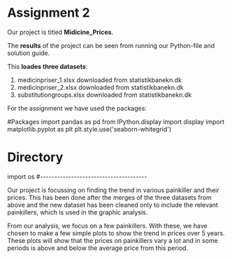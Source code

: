 # Assignment 2

Our project is titled **Midicine_Prices**.

The **results** of the project can be seen from running our Python-file and solution guide.

This **loades three datasets**:

1. medicinpriser_1.xlsx downloaded from statistikbanekn.dk
1. medicinpriser_2.xlsx downloaded from statistikbanekn.dk
1. substitutiongroups.xlsx downloaded from statistikbanekn.dk

For the assignment we have used the packages:

#Packages
import pandas as pd
from IPython.display import display
import matplotlib.pyplot as plt
plt.style.use('seaborn-whitegrid')

# Directory
import os
 #--------------------------------------

 
Our project is focussing on finding the trend in various painkiller and their prices. 
This has been done after the merges of the three datasets from above and the new dataset has been cleaned only to include 
the relevant painkillers, which is used in the graphic analysis. 

From our analysis, we focus on a few painkillers. With these, we have chosen to make a few simple plots to show the trend in 
prices over 5 years. These plots will show that the prices on painkillers vary a lot and in some periods is above and below 
the average price from this period. 

